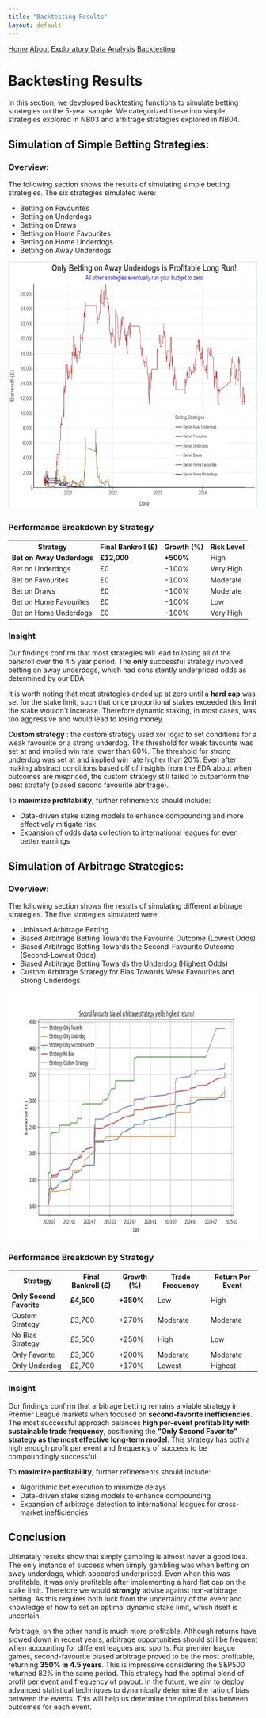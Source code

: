 ```yaml
---
title: "Backtesting Results"
layout: default
---
```


<link rel="stylesheet" type="text/css" href="./assets/css/style.css">

<div class="header">
    <a href="index.html">Home</a>
    <a href="about.html">About</a>
    <a href="eda.html">Exploratory Data Analysis</a>
    <a href="backtesting.html">Backtesting</a>
</div>

# Backtesting Results

In this section, we developed backtesting functions to simulate betting strategies on the 5-year sample. We categorized these into simple strategies explored in NB03 and arbitrage strategies explored in NB04.

## **Simulation of Simple Betting Strategies**:

### **Overview:**

The following section shows the results of simulating simple betting strategies. The six strategies simulated were:
- Betting on Favourites
- Betting on Underdogs
- Betting on Draws
- Betting on Home Favourites
- Betting on Home Underdogs
- Betting on Away Underdogs

<img src="bet_simulation.png" alt="Simple Betting Strategies Simulation" width="750" height="500">


### **Performance Breakdown by Strategy**

<table>
    <tr>
        <th>Strategy</th>
        <th>Final Bankroll (£)</th>
        <th>Growth (%)</th>
        <th>Risk Level</th>
    </tr>
    <tr>
        <td><b>Bet on Away Underdogs</b></td>
        <td><b>£12,000</b></td>
        <td><b>+500%</b></td>
        <td>High</td>
    </tr>
    <tr>
        <td>Bet on Underdogs</td>
        <td>£0</td>
        <td>-100%</td>
        <td>Very High</td>
    </tr>
    <tr>
        <td>Bet on Favourites</td>
        <td>£0</td>
        <td>-100%</td>
        <td>Moderate</td>
    </tr>
    <tr>
        <td>Bet on Draws</td>
        <td>£0</td>
        <td>-100%</td>
        <td>Moderate</td>
    </tr>
    <tr>
        <td>Bet on Home Favourites</td>
        <td>£0</td>
        <td>-100%</td>
        <td>Low</td>
    </tr>
    <tr>
        <td>Bet on Home Underdogs</td>
        <td>£0</td>
        <td>-100%</td>
        <td>Very High</td>
    </tr>
</table>

### **Insight**

Our findings confirm that most strategies will lead to losing all of the bankroll over the 4.5 year period. The **only**  successful strategy involved betting on away underdogs, which had consistently underpriced odds as determined by our EDA. 

It is worth noting that most strategies ended up at zero until a **hard cap** was set for the stake limit, such that once proportional stakes exceeded this limit the stake wouldn't increase. Therefore dynamic staking, in most cases, was too aggressive and would lead to losing money.

**Custom strategy** : the custom strategy used xor logic to set conditions for a weak favourite or a strong underdog. The threshold for weak favourite was set at and implied win rate lower than 60%. The threshold for strong underdog was set at and implied win rate higher than 20%. Even after making abstract conditions based off of insights from the EDA about when outcomes are mispriced, the custom strategy still failed to outperform the best stratefy (biased second favourite abritrage).

To **maximize profitability**, further refinements should include:
- Data-driven stake sizing models to enhance compounding and more effectively mitigate risk
- Expansion of odds data collection to international leagues for even better earnings


## **Simulation of Arbitrage Strategies**:

### **Overview:**

The following section shows the results of simulating different arbitrage strategies. The five strategies simulated were:
- Unbiased Arbitrage Betting
- Biased Arbitrage Betting Towards the Favourite Outcome (Lowest Odds)
- Biased Arbitrage Betting Towards the Second-Favourite Outcome (Second-Lowest Odds)
- Biased Arbitrage Betting Towards the Underdog (Highest Odds)
- Custom Arbitrage Strategy for Bias Towards Weak Favourites and Strong Underdogs

<img src="arb_simulation.png" alt="Arbitrage Strategies Simulation" width="750" height="500">

### **Performance Breakdown by Strategy**
<table>
    <tr>
        <th>Strategy</th>
        <th>Final Bankroll (£)</th>
        <th>Growth (%)</th>
        <th>Trade Frequency</th>
        <th>Return Per Event</th>
    </tr>
    <tr>
        <td><b>Only Second Favorite</b></td>
        <td><b>£4,500</b></td>
        <td><b>+350%</b></td>
        <td>Low</td>
        <td>High</td>
    </tr>
    <tr>
        <td>Custom Strategy</td>
        <td>£3,700</td>
        <td>+270%</td>
        <td>Moderate</td>
        <td>Moderate</td>
    </tr>
    <tr>
        <td>No Bias Strategy</td>
        <td>£3,500</td>
        <td>+250%</td>
        <td>High</td>
        <td>Low</td>
    </tr>
    <tr>
        <td>Only Favorite</td>
        <td>£3,000</td>
        <td>+200%</td>
        <td>Moderate</td>
        <td>Moderate</td>
    </tr>
    <tr>
        <td>Only Underdog</td>
        <td>£2,700</td>
        <td>+170%</td>
        <td>Lowest</td>
        <td>Highest</td>
    </tr>
</table>

### **Insight**

Our findings confirm that arbitrage betting remains a viable strategy in Premier League markets when focused on **second-favorite inefficiencies**. The most successful approach balances **high per-event profitability with sustainable trade frequency**, positioning the **"Only Second Favorite" strategy as the most effective long-term model**. This strategy has both a high enough profit per event and frequency of success to be compoundingly successful.

To **maximize profitability**, further refinements should include:
- Algorithmic bet execution to minimize delays
- Data-driven stake sizing models to enhance compounding
- Expansion of arbitrage detection to international leagues for cross-market inefficiencies


## **Conclusion**

Ultimately results show that simply gambling is almost never a good idea. The only instance of success when simply gambling was when betting on away underdogs, which appeared underpriced. Even when this was profitable, it was only profitable after implementing a hard flat cap on the stake limit. Therefore we would **strongly** advise against non-arbitrage betting. As this requires both luck from the uncertainty of the event and knowledge of how to set an optimal dynamic stake limit, which itself is uncertain.

Arbitrage, on the other hand is much more profitable. Although returns have slowed down in recent years, arbitrage opportunities should still be frequent when accounting for different leagues and sports. For premier league games, second-favourite biased arbitrage proved to be the most profitable, returning **350% in 4.5 years**. This is impressive considering the S&P500 returned 82% in the same period. This strategy had the optimal blend of profit per event and frequency of payout. In the future, we aim to deploy advanced statistical techniques to dynamically determine the ratio of bias between the events. This will help us determine the optimal bias between outcomes for each event.
